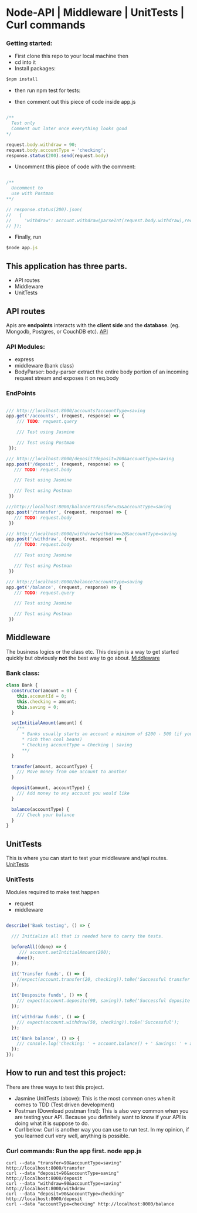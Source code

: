 # Node-API | Middleware | UnitTests | Curl commands

### Getting started:
* First clone this repo to your local machine then
* cd into it
* Install packages:

``` javascript
$npm install

 ```
* then run npm test for tests:

* then comment out this piece of code inside app.js
``` javascript

/**
  Test only
  Comment out later once everything looks good
*/

request.body.withdraw = 90;
request.body.accountType = 'checking';
response.status(200).send(request.body)

```

* Uncomment this piece of code with the comment:
``` javascript

/**
  Uncomment to
  use with Postman
**/

// response.status(200).json(
//   {
//     'withdraw': account.withdraw(parseInt(request.body.withdraw),request.body.accountType)
// });

```
* Finally, run
```javascript
$node app.js
```

## This application has three parts.
* API routes
* Middleware
* UnitTests


## API routes
Apis are __endpoints__ interacts with the __client side__ and the __database__.
(eg. Mongodb, Postgres, or CouchDB etc).
[API](https://github.com/Cosmos-it/node-api/blob/master/app.js)

### API Modules:
* express
* middleware (bank class)
* BodyParser: body-parser extract the entire body portion of an incoming request stream and exposes it on req.body

### EndPoints
```javascript

/// http://localhost:8000/accounts?accountType=saving
app.get('/accounts', (request, response) => {
    /// TODO: request.query

    /// Test using Jasmine

    /// Test using Postman
 });

/// http://localhost:8000/deposit?deposit=200&accountType=saving
app.post('/deposit', (request, response) => {
   /// TODO: request.body

   /// Test using Jasmine

   /// Test using Postman
 })

///http://localhost:8000/balance?transfer=35&accountType=saving
app.post('/transfer', (request, response) => {
   /// TODO: request.body
 })

/// http://localhost:8000/withdraw?withdraw=20&accountType=saving
app.post('/withdraw', (request, response) => {
   /// TODO: request.body

   /// Test using Jasmine

   /// Test using Postman
 })

/// http://localhost:8000/balance?accountType=saving
app.get('/balance', (request, response) => {
   /// TODO: request.query

   /// Test using Jasmine

   /// Test using Postman
 })

```

## Middleware
The business logics or the class etc.
This design is a way to get started quickly but obviously __not__ the best way to go about.
[Middleware](https://github.com/Cosmos-it/node-api/blob/master/middleware.js)

### Bank class:
```javascript
class Bank {
  constructor(amount = 0) {
    this.accountId = 0;
    this.checking = amount;
    this.saving = 0;
  }

  setIntitialAmount(amount) {
    /**
      * Banks usually starts an account a minimum of $200 - 500 (if you are
      * rich then cool beans)
      * Checking accountType = Checking | saving
      **/
  }

  transfer(amount, accountType) {
    /// Move money from one account to another
  }

  deposit(amount, accountType) {
    /// Add money to any account you would like
  }

  balance(accountType) {
    /// Check your balance
  }
}

```

## UnitTests
This is where you can start to test your middleware and/api routes.
[UnitTests](https://github.com/Cosmos-it/node-api/blob/master/spec/app.spec.js)

### UnitTests
Modules required to make test happen
* request
* middleware

``` javascript

describe('Bank testing', () => {

  /// Initialize all that is needed here to carry the tests.

  beforeAll((done) => {
     /// account.setIntitialAmount(200);
    done();
  });

  it('Transfer funds', () => {
    //expect(account.transfer(20, checking)).toBe('Successful transfer');
  });

  it('Desposite funds', () => {
    /// expect(account.deposite(90, saving)).toBe('Successful deposite');
  });

  it('withdraw funds', () => {
    /// expect(account.withdraw(50, checking)).toBe('Successful');
  });

  it('Bank balance', () => {
    /// console.log('Checking: ' + account.balance() + ' Savings: ' + account.saving());
  });
});

```

## How to run and test this project:
There are three ways to test this project.
* Jasmine UnitTests (above): This is the most common ones when it comes to TDD (Test driven development)
* Postman (Download postman first): This is also very common when you are testing your API. Because you definitely want to know if your API is doing what it is suppose to do.
* Curl below: Curl is another way you can use to run test. In my opinion, if you learned curl very well, anything is possible.


### Curl commands: Run the app first. node app.js
``` curl
curl --data "transfer=90&accountType=saving" http://localhost:8000/transfer
curl --data "deposit=90&accountType=saving" http://localhost:8000/deposit
curl --data "withdraw=90&accountType=saving" http://localhost:8000/withdraw
curl --data "deposit=90&accountType=checking" http://localhost:8000/deposit
curl --data "accountType=checking" http://localhost:8000/balance
```
